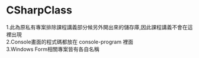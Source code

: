 # CSharpClass
1.此為原私有專案排除課程講義部分候另外開出來的儲存庫,因此課程講義不會在這裡出現</br>
2.Console畫面的程式碼都放在 console-program 裡面</br>
3.Windows Form相關專案皆有各自名稱</br>
